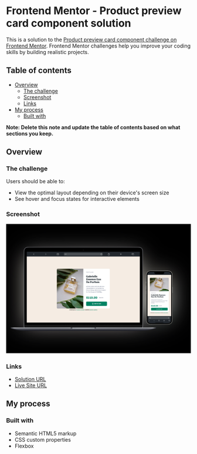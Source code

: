 # Frontend Mentor - Product preview card component solution

This is a solution to the [Product preview card component challenge on Frontend Mentor](https://www.frontendmentor.io/challenges/product-preview-card-component-GO7UmttRfa). Frontend Mentor challenges help you improve your coding skills by building realistic projects. 

## Table of contents

- [Overview](#overview)
  - [The challenge](#the-challenge)
  - [Screenshot](#screenshot)
  - [Links](#links)
- [My process](#my-process)
  - [Built with](#built-with)
<!-- - [Author](#author) -->

**Note: Delete this note and update the table of contents based on what sections you keep.**

## Overview

### The challenge

Users should be able to:

- View the optimal layout depending on their device's screen size
- See hover and focus states for interactive elements

### Screenshot

![](./other%20resources/project-preview.jpg)


### Links

- [Solution URL](https://www.frontendmentor.io/solutions/product-preview-card-responsive-73RnEw69yR)
- [Live Site URL](https://product-preview-card-rachelg.vercel.app)

## My process

### Built with

- Semantic HTML5 markup
- CSS custom properties
- Flexbox

<!-- ## Author

- Website - [Add your name here](https://www.your-site.com)
- Frontend Mentor - [@yourusername](https://www.frontendmentor.io/profile/yourusername) -->
